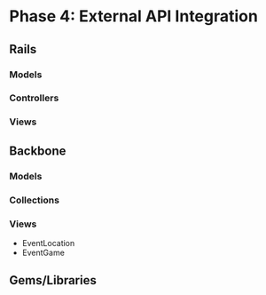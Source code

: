 # Phase 4: External API Integration

## Rails
### Models

### Controllers

### Views

## Backbone
### Models

### Collections

### Views
* EventLocation
* EventGame

## Gems/Libraries
